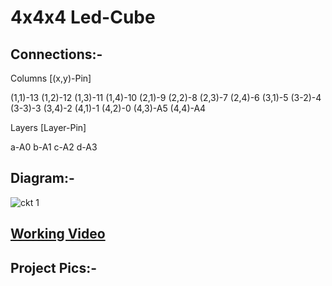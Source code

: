 # 4x4x4 Led-Cube

## Connections:-
Columns
[(x,y)-Pin]

(1,1)-13
(1,2)-12
(1,3)-11
(1,4)-10
(2,1)-9
(2,2)-8
(2,3)-7
(2,4)-6
(3,1)-5
(3-2)-4
(3-3)-3
(3,4)-2
(4,1)-1
(4,2)-0
(4,3)-A5
(4,4)-A4

Layers
[Layer-Pin]

a-A0
b-A1
c-A2
d-A3

## Diagram:-
![ckt 1](https://user-images.githubusercontent.com/29785503/44454910-60e85700-a61a-11e8-96bf-aa0d1dd77088.jpg)

## [Working Video](https://youtu.be/zOa74DJwaLM)

## Project Pics:-  

